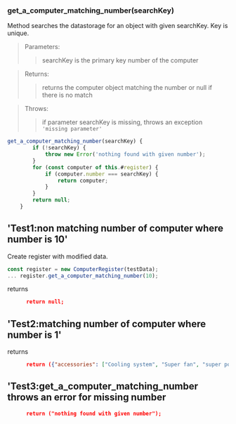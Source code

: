 
### **get_a_computer_matching_number(searchKey)**
Method searches the datastorage for an object with given searchKey. Key is unique.

>Parameters:
>>searchKey is the primary key number of the computer

>Returns:
>>returns the computer object matching the number or null if there is no match

>Throws:
>>if parameter searchKey is missing, throws an exception `'missing parameter'`



```js
get_a_computer_matching_number(searchKey) {
        if (!searchKey) {
            throw new Error('nothing found with given number');
        }
        for (const computer of this.#register) {
            if (computer.number === searchKey) {
                return computer;
            }
        }
        return null;
    }


```
##  'Test1:non matching number of computer where number is 10'
Create register with modified data.
```js
const register = new ComputerRegister(testData);
... register.get_a_computer_matching_number(10);

```
returns
```json
      return null;
```

## 'Test2:matching number of computer where number is 1'
returns
```json
      return ({"accessories": ["Cooling system", "Super fan", "super power supply"], "computerName": "MaxEffect 2000", "details": {"energyclass": "A+", "model": "silver", "notes": "no comments"}, "number": 1, "price": 300, "processor": "X-Force", "productionYear": 2017});
```

## 'Test3:get_a_computer_matching_number throws an error for missing number
```json
      return ("nothing found with given number");
```

